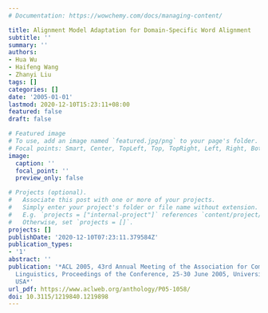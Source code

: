 ```yaml
---
# Documentation: https://wowchemy.com/docs/managing-content/

title: Alignment Model Adaptation for Domain-Specific Word Alignment
subtitle: ''
summary: ''
authors:
- Hua Wu
- Haifeng Wang
- Zhanyi Liu
tags: []
categories: []
date: '2005-01-01'
lastmod: 2020-12-10T15:23:11+08:00
featured: false
draft: false

# Featured image
# To use, add an image named `featured.jpg/png` to your page's folder.
# Focal points: Smart, Center, TopLeft, Top, TopRight, Left, Right, BottomLeft, Bottom, BottomRight.
image:
  caption: ''
  focal_point: ''
  preview_only: false

# Projects (optional).
#   Associate this post with one or more of your projects.
#   Simply enter your project's folder or file name without extension.
#   E.g. `projects = ["internal-project"]` references `content/project/deep-learning/index.md`.
#   Otherwise, set `projects = []`.
projects: []
publishDate: '2020-12-10T07:23:11.379584Z'
publication_types:
- '1'
abstract: ''
publication: '*ACL 2005, 43rd Annual Meeting of the Association for Computational
  Linguistics, Proceedings of the Conference, 25-30 June 2005, University of Michigan,
  USA*'
url_pdf: https://www.aclweb.org/anthology/P05-1058/
doi: 10.3115/1219840.1219898
---
```

